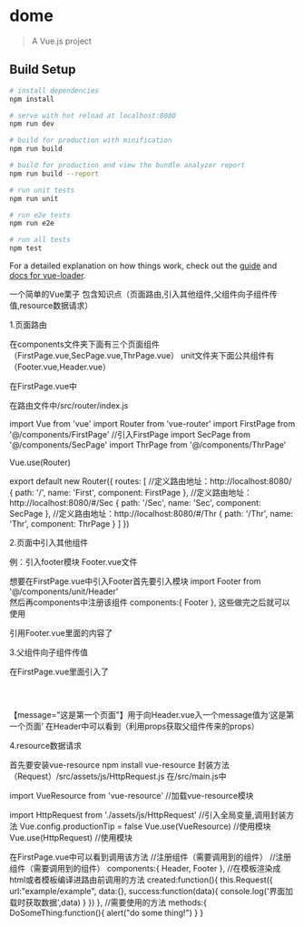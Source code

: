 # dome

> A Vue.js project

## Build Setup

``` bash
# install dependencies
npm install

# serve with hot reload at localhost:8080
npm run dev

# build for production with minification
npm run build

# build for production and view the bundle analyzer report
npm run build --report

# run unit tests
npm run unit

# run e2e tests
npm run e2e

# run all tests
npm test
```

For a detailed explanation on how things work, check out the [guide](http://vuejs-templates.github.io/webpack/) and [docs for vue-loader](http://vuejs.github.io/vue-loader).

一个简单的Vue栗子
包含知识点（页面路由,引入其他组件,父组件向子组件传值,resource数据请求）

1.页面路由

在components文件夹下面有三个页面组件（FirstPage.vue,SecPage.vue,ThrPage.vue）
unit文件夹下面公共组件有（Footer.vue,Header.vue）

在FirstPage.vue中
<script>
export default {
	name:'FirstPage',       //导出该模块文件
	data(){
		return {
			msg:"something is here"
		}
	}
}
</script>

在路由文件中/src/router/index.js

import Vue from 'vue'
import Router from 'vue-router'
import FirstPage from '@/components/FirstPage'    //引入FirstPage
import SecPage from '@/components/SecPage'
import ThrPage from '@/components/ThrPage'

Vue.use(Router)

export default new Router({
  routes: [
    //定义路由地址：http://localhost:8080/
    {
      path: '/',
      name: 'First',
      component: FirstPage
    },
    //定义路由地址：http://localhost:8080/#/Sec
    {
      path: '/Sec',
      name: 'Sec',
      component: SecPage
    },
    //定义路由地址：http://localhost:8080/#/Thr
    {
      path: '/Thr',
      name: 'Thr',
      component: ThrPage
    }
  ]
})

2.页面中引入其他组件

例：引入footer模块
Footer.vue文件

<template>
	<div class="footer">
		{{msg}}
	</div>
</template>

<script>
export default {
	name:'Footer',
	data(){
		return {
			msg:"我是页面底部"
		}
	}
}
</script>
想要在FirstPage.vue中引入Footer首先要引入模块
import Footer from '@/components/unit/Header'	
然后再components中注册该组件
components:{
		Footer
},
这些做完之后就可以使用<Footer></Footer>引用Footer.vue里面的内容了

3.父组件向子组件传值

在FirstPage.vue里面引入了<Header message="这是第一个页面"></Header>
【message="这是第一个页面"】用于向Header.vue入一个message值为‘这是第一个页面’
在Header中可以看到（利用props获取父组件传来的props）
<template>
	<div class="header">
		{{msg}}，从父组件中得到的数据：“{{message}}”    //将父组件传来的message显示在页面上
	</div>
</template>

<script>
export default{
	name:"Header",
	data(){
		return {
			msg:'我是页面头部'
		}
	},
	props:['message'],                //获取到父组件传来的message
}
</script>

4.resource数据请求

首先要安装vue-resource
npm install vue-resource
封装方法（Request）/src/assets/js/HttpRequest.js
在/src/main.js中

import VueResource from 'vue-resource'    //加载vue-resource模块

import HttpRequest from './assets/js/HttpRequest'   //引入全局变量,调用封装方法
Vue.config.productionTip = false
Vue.use(VueResource)                  //使用模块
Vue.use(HttpRequest)                  //使用模块

在FirstPage.vue中可以看到调用该方法
//注册组件（需要调用到的组件）
//注册组件（需要调用到的组件）
components:{
  Header,
  Footer
},
//在模板渲染成html或者模板编译进路由前调用的方法
created:function(){
  this.Request({
    url:"example/example",
    data:{},
    success:function(data){
      console.log('界面加载时获取数据',data)
    }
  })
},
//需要使用的方法
methods:{
  DoSomeThing:function(){
    alert("do some thing!")
  }
}
